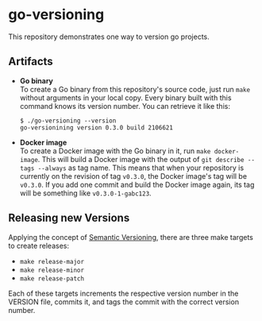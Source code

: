 # go-versioning

This repository demonstrates one way to version go projects.

## Artifacts

* **Go binary**  
    To create a Go binary from this repository's source code, just
    run `make` without arguments in your local copy.
    Every binary built with this command knows its version number. You can
    retrieve it like this:

    ```
    $ ./go-versioning --version
    go-versionining version 0.3.0 build 2106621
    ```

* **Docker image**  
    To create a Docker image with the Go binary in it, run `make docker-image`.
    This will build a Docker image with the output of `git describe --tags --always`
    as tag name. This means that when your repository is currently on the revision
    of tag `v0.3.0`, the Docker image's tag will be `v0.3.0`. If you add one commit
    and build the Docker image again, its tag will be something like `v0.3.0-1-gabc123`.

## Releasing new Versions

Applying the concept of [Semantic Versioning](http://semver.org/), there are three
make targets to create releases:

* `make release-major`
* `make release-minor`
* `make release-patch`

Each of these targets increments the respective version number in the VERSION file,
commits it, and tags the commit with the correct version number.
